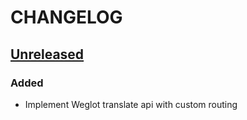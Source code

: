 # CHANGELOG
## [Unreleased]
### Added
- Implement Weglot translate api with custom routing

[Unreleased]: https://gitlab.com/weglot/weglot-translate-bundle/compare/0.1.0...develop
[Release 0.1.0]: https://gitlab.com/weglot/wg-app/compare/0.0.0...0.1.0
